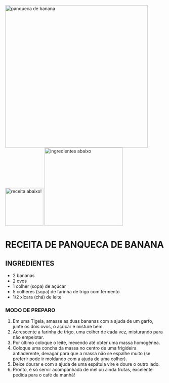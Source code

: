 <html>

<head> <title> PANCAKE </title> </head>
<body>

<img src="img/panqueca.jpg" height="450" title="panqueca de banana"/>

<img src="img/receita.png" width="120" title="receita abaixo!"/>

<img src="img/ingredientes.jpg" height="247" title="ingredientes abaixo"/>

<h1> RECEITA DE PANQUECA DE BANANA </h1>
<h2> INGREDIENTES </h2>
<ul>
<li> 2 bananas </li>
<li> 2 ovos </li>
<li> 1 colher (sopa) de açúcar </li>
<li>5 colheres (sopa) de farinha de trigo com fermento </li>
<li>1/2 xícara (chá) de leite </li>
</ul>

<h3> MODO DE PREPARO </h3>
<ol>
<li> Em uma Tigela, amasse as duas bananas com a ajuda de um garfo, junte os dois ovos, o açúcar e misture bem. </li>

<li>Acrescente a farinha de trigo, uma colher de cada vez, misturando para não empelotar. </li>

<li>Por último coloque o leite, mexendo até obter uma massa homogênea.</li>

<li>Coloque uma concha da massa no centro de uma frigideira antiaderente, devagar para que a massa não se espalhe muito (se preferir pode ir moldando com a ajuda de uma colher). </li>

<li>Deixe dourar e com a ajuda de uma espátula vire e doure o outro lado. </li>

<li>Pronto, é só servir acompanhada de mel ou ainda frutas, excelente pedida para o café da manhã! </li>

</ol>
</body>

</html>
